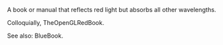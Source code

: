 A book or manual that reflects red light but absorbs all other wavelengths.

Colloquially, TheOpenGLRedBook.

See also: BlueBook.
